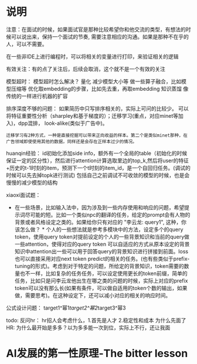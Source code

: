 # 说明
注意：在面试的时候，如果面试官是那种比较希望你和他交流的类型，有想法的时候可以说出来，保持一个面试的节奏, 需要注意相应的沟通。如果是那种不在乎的人，可以不需要。


在一些非IDE上进行编程时，可以将相关的变量进行打印，来验证相关的逻辑


有效关注：有的点了关注后，后续会取消，这个就不是一个有效的关注




模型超时： 模型超时怎么解决？
  量化
  减少模型大小等
  做一些算子融合，比如模型压缩等
  优化取embedding的步骤，比如先去重，再取embedding
  知识蒸馏
  像传统的一样进行机器的扩容




排序深度不够的问题：
    如果简历中只写排序相关的，实际上可问的比较少。
    可以将特征重要性分析（sharpley和基于梯度的）；迁移学习(重点，对应minet等加入)，dpp混排， look-alike(类似于广告中)。



    迁移学习有2种方式，一种是直接挖掘可以带来正向收益的样本。第二个是类似minet那种，在广告领域即使使用其他的数据，同样还是会存在正样本过少的情况。




huanqin经验：
    id初始化添加side info，额外有一个全局的table（初始化的时候保证一定的区分性），然后进行attention计算选取里边的top_k,然后将user的特征+历史的t-1时刻的item，预测下一个t时刻的item_id，是一个自回归任务。(调试的时候可以先去掉topk进行测试)
   包括自己之前调试不可收敛的模型的时候，也是会慢慢的减少模型的结构


xiaoxi面试题：
   - 在一些场景，比如输入法中，因为涉及到一些内存使用和响应的问题，希望提示词尽可能的短。比如一个类似npc的翻译的任务，给定的prompt会有人物的背景或者风格设定之类的。如果给你只有对应的 "李云龙: query1", 这种，你该怎么做？
    * 个人的一些想法就是参考多模块中的方法，设定多个的query token，使用query token对提前设定的个人的一些背景知识和当前的query做一些attention，使得对应的query token 可以自适应的方式从原本设定的背景知识中attention出一些可以用于回答query的背景知识进行拼接到前面。loss也可以直接采用对应next token predict的相关的任务。(也有些类似于prefix-tuning的形式)。考虑到对于特定的问题，所给定的背景知识，token需要的数量也不一样，比如复杂的任务任务，可以设定使用更长的token前缀，简单的任务，比如只是问李云龙他出生在哪之类的问题的时候，实际上对应的prefix token可以没有那么长(如果有条件，可以做自适用的token个数的输出，如果做，需要思考)。在这种设定下，还可以减小对应的相关的响应时间。
  

公式设计问题：
    target1^幂1*target2^幂2*target3^幂3


todo:
    反问hr：
        hr招人会考虑什么，1.首先是人才 2.稳定性和成本
    为什么先面了HR:
        为什么最开始是多多？以为多多能一次到位，实际上不行，还让我面


# AI发展的第一性原理-The bitter lesson
